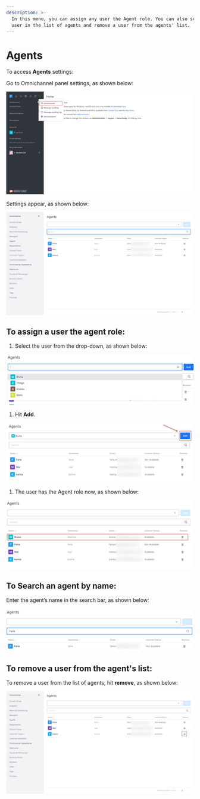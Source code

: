 ```yaml
---
description: >-
  In this menu, you can assign any user the Agent role. You can also search a
  user in the list of agents and remove a user from the agents' list.
---
```


# Agents

To access **Agents** settings:

Go to Omnichannel panel settings, as shown below:

![](../../../.gitbook/assets/0%20%288%29%20%285%29%20%285%29%20%285%29%20%285%29%20%285%29%20%282%29.png)

Settings appear, as shown below:

![](../../../.gitbook/assets/1%20%284%29.png)

## **To assign a user the agent role:**

1. Select the user from the drop-down, as shown below:

![](../../../.gitbook/assets/2%20%284%29.png)

1. Hit **Add**.

![](../../../.gitbook/assets/3%20%284%29.png)

1. The user has the Agent role now, as shown below:

![](../../../.gitbook/assets/4%20%285%29.png)

## **To Search an agent by name:**

Enter the agent’s name in the search bar, as shown below:

![](../../../.gitbook/assets/5%20%285%29.png)

## **To remove a user from the agent's list:**

To remove a user from the list of agents, hit **remove**, as shown below:

![](../../../.gitbook/assets/6%20%285%29.png)

